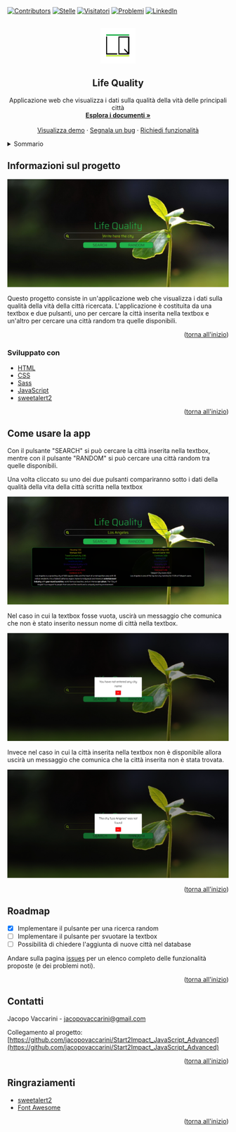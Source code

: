 <div id="top"></div>


<!-- PROJECT SHIELDS -->
[![Contributors][contributors-shield]][contributors-url]
[![Stelle][stelle-shield]][stelle-url]
[![Visitatori][watchers-shield]][watchers-url]
[![Problemi][issues-shield]][issues-url]
[![LinkedIn][linkedin-shield]][linkedin-url]


<!-- LOGO DEL PROGETTO -->
<br />
<div align="center">
  <a href="https://github.com/jacopovaccarini/Start2Impact_JavaScript_Advanced">
    <img src="assets/img/logo.png" alt="Logo" width="80" height="80">
  </a>

<h2 align="center">Life Quality</h2>

  <p align="center">
    Applicazione web che visualizza i dati sulla qualità della vità delle principali città
    <br />
    <a href="https://github.com/jacopovaccarini/Start2Impact_JavaScript_Advanced"><strong>Esplora i documenti »</strong></a>
    <br />
    <br />
    <a href="https://jacopovaccarini.github.io/Start2Impact_JavaScript_Advanced/">Visualizza demo</a>
    ·
    <a href="https://github.com/jacopovaccarini/Start2Impact_JavaScript_Advanced/issues">Segnala un bug</a>
    ·
    <a href="https://github.com/jacopovaccarini/Start2Impact_JavaScript_Advanced/issues">Richiedi funzionalità</a>
  </p>
</div>



<!-- INDICE -->
<details>
  <summary>Sommario</summary>
  <ol>
    <li>
      <a href="#informazioni-sul-progetto">Informazioni sul progetto</a>
      <ul>
        <li><a href="#sviluppato-con">Sviluppato con</a></li>
      </ul>
    </li>
    <li><a href="#come-usare-la-app">Come usare l'applicazione</a></li>
    <li><a href="#roadmap">Roadmap</a></li>
    <li><a href="#contatti">Contatti</a></li>
    <li><a href="#ringraziamenti">Ringraziamenti</a></li>
  </ol>
</details>



<!-- SUL PROGETTO -->
## Informazioni sul progetto

[![Schermata applicazione][screenshot-progetto1]](https://jacopovaccarini.github.io/Start2Impact_JavaScript_Advanced/)

<p>Questo progetto consiste in un'applicazione web che visualizza i dati sulla qualità della vità della città ricercata. L'applicazione è costituita da una textbox e due pulsanti, uno per cercare la città inserita nella textbox e un'altro per cercare una città random tra quelle disponibili.</p>

<p align="right">(<a href="#top">torna all'inizio</a>)</p>


### Sviluppato con

* [HTML](https://html.spec.whatwg.org/)
* [CSS](https://www.w3.org/TR/CSS/)
* [Sass](https://sass-lang.com/)
* [JavaScript](https://developer.mozilla.org/en-US/docs/Web/JavaScript?retiredLocale=it)
* [sweetalert2](https://sweetalert2.github.io/)

<p align="right">(<a href="#top">torna all'inizio</a>)</p>



<!-- ESEMPI DI UTILIZZO -->
## Come usare la app

<p>Con il pulsante "SEARCH" si può cercare la città inserita nella textbox, mentre con il pulsante "RANDOM" si può cercare una città random tra quelle disponibili.</p>
<p>Una volta cliccato su uno dei due pulsanti compariranno sotto i dati della qualità della vita della città scritta nella textbox<p>

[![Schermata messaggio][screenshot-progetto4]](https://jacopovaccarini.github.io/Start2Impact_JavaScript_Advanced/)

<p>Nel caso in cui la textbox fosse vuota, uscirà un messaggio che comunica che non è stato inserito nessun nome di città nella textbox.</p>

[![Schermata messaggio][screenshot-progetto3]](https://jacopovaccarini.github.io/Start2Impact_JavaScript_Advanced/)

<p>Invece nel caso in cui la città inserita nella textbox non è disponibile allora uscirà un messaggio che comunica che la città inserita non è stata trovata.</p>

[![Schermata messaggio][screenshot-progetto2]](https://jacopovaccarini.github.io/Start2Impact_JavaScript_Advanced/)

<p align="right">(<a href="#top">torna all'inizio</a>)</p>



<!-- ROADMAP -->
## Roadmap

- [x] Implementare il pulsante per una ricerca random
- [ ] Implementare il pulsante per svuotare la textbox
- [ ] Possibilità di chiedere l'aggiunta di nuove città nel database

Andare sulla pagina [issues](https://github.com/jacopovaccarini/Start2Impact_JavaScript_Advanced/issues) per un elenco completo delle funzionalità proposte (e dei problemi noti).

<p align="right">(<a href="#top">torna all'inizio</a>)</p>



<!-- CONTATTO -->
## Contatti

Jacopo Vaccarini - [jacopovaccarini@gmail.com](mailto:jacopovaccarini@gmail.com)

Collegamento al progetto: [https://github.com/jacopovaccarini/Start2Impact_JavaScript_Advanced](https://github.com/jacopovaccarini/Start2Impact_JavaScript_Advanced)

<p align="right">(<a href="#top">torna all'inizio</a>)</p>



<!-- RINGRAZIAMENTI -->
## Ringraziamenti

* [sweetalert2](https://sweetalert2.github.io/)
* [Font Awesome](https://fontawesome.com/)

<p align="right">(<a href="#top">torna all'inizio</a>)</p>

<!-- LINK E IMMAGINI MARKDOWN -->
[contributors-shield]: https://img.shields.io/github/contributors/jacopovaccarini/Start2Impact_JavaScript_Advanced.svg?style=for-the-badge
[contributors-url]: https://github.com/jacopovaccarini/Start2Impact_JavaScript_Advanced/graphs/contributors
[stelle-shield]: https://img.shields.io/github/stars/jacopovaccarini/Start2Impact_JavaScript_Advanced.svg?style=for-the-badge
[stelle-URL]: https://github.com/jacopovaccarini/Start2Impact_JavaScript_Advanced/stargazers
[watchers-shield]: https://img.shields.io/github/watchers/jacopovaccarini/Start2Impact_JavaScript_Advanced.svg?style=for-the-badge
[watchers-url]: https://github.com/jacopovaccarini/Start2Impact_JavaScript_Advanced/watchers
[issues-shield]: https://img.shields.io/github/issues/jacopovaccarini/Start2Impact_JavaScript_Advanced.svg?style=for-the-badge
[issues-URL]: https://github.com/jacopovaccarini/Start2Impact_JavaScript_Advanced/issues
[linkedin-shield]: https://img.shields.io/badge/-LinkedIn-black.svg?style=for-the-badge&logo=linkedin&colorB=555
[linkedin-url]: https://linkedin.com/in/jacopo-vaccarini
[screenshot-progetto1]: assets/img/screenshot1.png
[screenshot-progetto2]: assets/img/screenshot2.png
[screenshot-progetto3]: assets/img/screenshot3.png
[screenshot-progetto4]: assets/img/screenshot4.png
